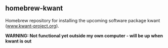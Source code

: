 homebrew-kwant
--------------

Homebrew repository for installing the upcoming software package kwant
(www.kwant-project.org).

**WARNING: Not functional yet outside my own computer - will be up when kwant
is out**
